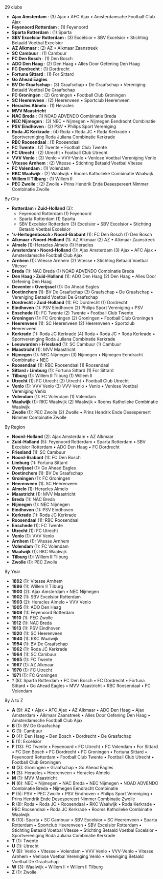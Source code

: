 29 clubs

- **Ajax Amsterdam** : (3) Ajax • AFC Ajax • Amsterdamsche Football Club Ajax
- **Feyenoord Rotterdam** : (1) Feyenoord
- **Sparta Rotterdam** : (1) Sparta
- **SBV Excelsior Rotterdam** : (3) Excelsior • SBV Excelsior • Stichting Betaald Voetbal Excelsior
- **AZ Alkmaar** : (2) AZ • Alkmaar Zaanstreek
- **SC Cambuur** : (1) Cambuur
- **FC Den Bosch** : (1) Den Bosch
- **ADO Den Haag** : (2) Den Haag • Alles Door Oefening Den Haag
- **FC Dordrecht** : (1) Dordrecht
- **Fortuna Sittard** : (1) For Sittard
- **Go Ahead Eagles**
- **BV De Graafschap** : (3) Graafschap • De Graafschap • Vereniging Betaald Voetbal De Graafschap
- **FC Groningen** : (2) Groningen • Football Club Groningen
- **SC Heerenveen** : (2) Heerenveen • Sportclub Heerenveen
- **Heracles Almelo** : (1) Heracles
- **MVV Maastricht**
- **NAC Breda** : (1) NOAD ADVENDO Combinatie Breda
- **NEC Nijmegen** : (3) NEC • Nijmegen • Nijmegen Eendracht Combinatie
- **PSV Eindhoven** : (2) PSV • Philips Sport Vereniging
- **Roda JC Kerkrade** : (4) Roda • Roda JC • Roda Kerkrade • Sportvereniging Roda Juliana Combinatie Kerkrade
- **RBC Roosendaal** : (1) Roosendaal
- **FC Twente** : (2) Twente • Football Club Twente
- **FC Utrecht** : (2) Utrecht • Football Club Utrecht
- **VVV Venlo** : (3) Venlo • VVV-Venlo • Venlose Voetbal Vereniging Venlo
- **Vitesse Arnhem** : (2) Vitesse • Stichting Betaald Voetbal Vitesse
- **FC Volendam** : (1) Volendam
- **RKC Waalwijk** : (2) Waalwijk • Rooms Katholieke Combinatie Waalwijk
- **Willem II Tilburg** : (1) Willem II
- **PEC Zwolle** : (2) Zwolle • Prins Hendrik Ende Desespereert Nimmer Combinatie Zwolle




By City

- **Rotterdam › Zuid-Holland** (3): 
  - Feyenoord Rotterdam  (1) Feyenoord
  - Sparta Rotterdam  (1) Sparta
  - SBV Excelsior Rotterdam  (3) Excelsior • SBV Excelsior • Stichting Betaald Voetbal Excelsior
- **'s-Hertogenbosch › Noord-Brabant** (1): FC Den Bosch  (1) Den Bosch
- **Alkmaar › Noord-Holland** (1): AZ Alkmaar  (2) AZ • Alkmaar Zaanstreek
- **Almelo** (1): Heracles Almelo  (1) Heracles
- **Amsterdam › Noord-Holland** (1): Ajax Amsterdam  (3) Ajax • AFC Ajax • Amsterdamsche Football Club Ajax
- **Arnhem** (1): Vitesse Arnhem  (2) Vitesse • Stichting Betaald Voetbal Vitesse
- **Breda** (1): NAC Breda  (1) NOAD ADVENDO Combinatie Breda
- **Den Haag › Zuid-Holland** (1): ADO Den Haag  (2) Den Haag • Alles Door Oefening Den Haag
- **Deventer › Overijssel** (1): Go Ahead Eagles 
- **Doetinchem** (1): BV De Graafschap  (3) Graafschap • De Graafschap • Vereniging Betaald Voetbal De Graafschap
- **Dordrecht › Zuid-Holland** (1): FC Dordrecht  (1) Dordrecht
- **Eindhoven** (1): PSV Eindhoven  (2) Philips Sport Vereniging • PSV
- **Enschede** (1): FC Twente  (2) Twente • Football Club Twente
- **Groningen** (1): FC Groningen  (2) Groningen • Football Club Groningen
- **Heerenveen** (1): SC Heerenveen  (2) Heerenveen • Sportclub Heerenveen
- **Kerkrade** (1): Roda JC Kerkrade  (4) Roda • Roda JC • Roda Kerkrade • Sportvereniging Roda Juliana Combinatie Kerkrade
- **Leeuwarden › Friesland** (1): SC Cambuur  (1) Cambuur
- **Maastricht** (1): MVV Maastricht 
- **Nijmegen** (1): NEC Nijmegen  (3) Nijmegen • Nijmegen Eendracht Combinatie • NEC
- **Roosendaal** (1): RBC Roosendaal  (1) Roosendaal
- **Sittard › Limburg** (1): Fortuna Sittard  (1) For Sittard
- **Tilburg** (1): Willem II Tilburg  (1) Willem II
- **Utrecht** (1): FC Utrecht  (2) Utrecht • Football Club Utrecht
- **Venlo** (1): VVV Venlo  (3) VVV-Venlo • Venlo • Venlose Voetbal Vereniging Venlo
- **Volendam** (1): FC Volendam  (1) Volendam
- **Waalwijk** (1): RKC Waalwijk  (2) Waalwijk • Rooms Katholieke Combinatie Waalwijk
- **Zwolle** (1): PEC Zwolle  (2) Zwolle • Prins Hendrik Ende Desespereert Nimmer Combinatie Zwolle




By Region

- **Noord-Holland** (2):   Ajax Amsterdam • AZ Alkmaar
- **Zuid-Holland** (5):   Feyenoord Rotterdam • Sparta Rotterdam • SBV Excelsior Rotterdam • ADO Den Haag • FC Dordrecht
- **Friesland** (1):   SC Cambuur
- **Noord-Brabant** (1):   FC Den Bosch
- **Limburg** (1):   Fortuna Sittard
- **Overijssel** (1):   Go Ahead Eagles
- **Doetinchem** (1):   BV De Graafschap
- **Groningen** (1):   FC Groningen
- **Heerenveen** (1):   SC Heerenveen
- **Almelo** (1):   Heracles Almelo
- **Maastricht** (1):   MVV Maastricht
- **Breda** (1):   NAC Breda
- **Nijmegen** (1):   NEC Nijmegen
- **Eindhoven** (1):   PSV Eindhoven
- **Kerkrade** (1):   Roda JC Kerkrade
- **Roosendaal** (1):   RBC Roosendaal
- **Enschede** (1):   FC Twente
- **Utrecht** (1):   FC Utrecht
- **Venlo** (1):   VVV Venlo
- **Arnhem** (1):   Vitesse Arnhem
- **Volendam** (1):   FC Volendam
- **Waalwijk** (1):   RKC Waalwijk
- **Tilburg** (1):   Willem II Tilburg
- **Zwolle** (1):   PEC Zwolle




By Year

- **1892** (1):   Vitesse Arnhem
- **1896** (1):   Willem II Tilburg
- **1900** (2):   Ajax Amsterdam • NEC Nijmegen
- **1902** (1):   SBV Excelsior Rotterdam
- **1903** (2):   Heracles Almelo • VVV Venlo
- **1905** (1):   ADO Den Haag
- **1908** (1):   Feyenoord Rotterdam
- **1910** (1):   PEC Zwolle
- **1912** (1):   NAC Breda
- **1913** (1):   PSV Eindhoven
- **1920** (1):   SC Heerenveen
- **1940** (1):   RKC Waalwijk
- **1954** (1):   BV De Graafschap
- **1962** (1):   Roda JC Kerkrade
- **1964** (1):   SC Cambuur
- **1965** (1):   FC Twente
- **1967** (1):   AZ Alkmaar
- **1970** (1):   FC Utrecht
- **1971** (1):   FC Groningen
- ? (8):   Sparta Rotterdam • FC Den Bosch • FC Dordrecht • Fortuna Sittard • Go Ahead Eagles • MVV Maastricht • RBC Roosendaal • FC Volendam






By A to Z

- **A** (9): AZ • Ajax • AFC Ajax • AZ Alkmaar • ADO Den Haag • Ajax Amsterdam • Alkmaar Zaanstreek • Alles Door Oefening Den Haag • Amsterdamsche Football Club Ajax
- **B** (1): BV De Graafschap
- **C** (1): Cambuur
- **D** (4): Den Haag • Den Bosch • Dordrecht • De Graafschap
- **E** (1): Excelsior
- **F** (13): FC Twente • Feyenoord • FC Utrecht • FC Volendam • For Sittard • FC Den Bosch • FC Dordrecht • FC Groningen • Fortuna Sittard • Feyenoord Rotterdam • Football Club Twente • Football Club Utrecht • Football Club Groningen
- **G** (3): Groningen • Graafschap • Go Ahead Eagles
- **H** (3): Heracles • Heerenveen • Heracles Almelo
- **M** (1): MVV Maastricht
- **N** (6): NEC • Nijmegen • NAC Breda • NEC Nijmegen • NOAD ADVENDO Combinatie Breda • Nijmegen Eendracht Combinatie
- **P** (5): PSV • PEC Zwolle • PSV Eindhoven • Philips Sport Vereniging • Prins Hendrik Ende Desespereert Nimmer Combinatie Zwolle
- **R** (8): Roda • Roda JC • Roosendaal • RKC Waalwijk • Roda Kerkrade • RBC Roosendaal • Roda JC Kerkrade • Rooms Katholieke Combinatie Waalwijk
- **S** (10): Sparta • SC Cambuur • SBV Excelsior • SC Heerenveen • Sparta Rotterdam • Sportclub Heerenveen • SBV Excelsior Rotterdam • Stichting Betaald Voetbal Vitesse • Stichting Betaald Voetbal Excelsior • Sportvereniging Roda Juliana Combinatie Kerkrade
- **T** (1): Twente
- **U** (1): Utrecht
- **V** (8): Venlo • Vitesse • Volendam • VVV Venlo • VVV-Venlo • Vitesse Arnhem • Venlose Voetbal Vereniging Venlo • Vereniging Betaald Voetbal De Graafschap
- **W** (3): Waalwijk • Willem II • Willem II Tilburg
- **Z** (1): Zwolle




